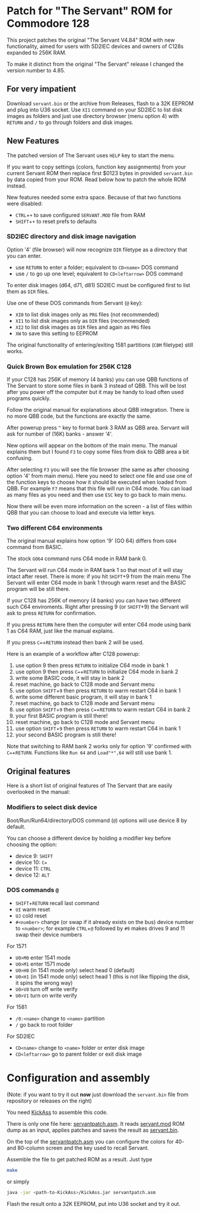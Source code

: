 # Patch for "The Servant" ROM for Commodore 128

This project patches the original "The Servant V4.84" ROM with new functionality, aimed for users with SD2IEC devices and owners of C128s expanded to 256K RAM.

To make it distinct from the original "The Servant" release I changed the version number to 4.85.

## For very impatient

Download `servant.bin` or the archive from Releases, flash to a 32K EEPROM and plug into U36 socket.
Use `XI1` command on your SD2IEC to list disk images as folders and just use directory browser (menu option 4) with `RETURN` and `/` to go through folders and disk images.

## New Features

The patched version of The Servant uses `HELP` key to start the menu.

If you want to copy settings (colors, function key assignments) from your current Servant ROM then replace first $0123 bytes in provided `servant.bin` by data copied from your ROM.
Read below how to patch the whole ROM instead.

New features needed some extra space. Because of that two functions were disabled:

- `CTRL`+`+` to save configured `SERVANT.MOD` file from RAM
- `SHIFT`+`+` to reset prefs to defaults

### SD2IEC directory and disk image navigation

Option '4' (file browser) will now recognize `DIR` filetype as a directory that you can enter.

- use `RETURN` to enter a folder; equivalent to `CD<name>` DOS command
- use `/` to go up one level; equivalent to `CD<leftarrow>` DOS command

To enter disk images (d64, d71, d81) SD2IEC must be configured first to list them as `DIR` files.

Use one of these DOS commands from Servant (`@` key):

- `XI0` to list disk images only as `PRG` files (not recommended)
- `XI1` to list disk images only as `DIR` files (recommended)
- `XI2` to list disk images as `DIR` files and again as `PRG` files
- `XW` to save this setting to EEPROM

The original functionality of entering/exiting 1581 partitions (`CBM` filetype) still works.

### Quick Brown Box emulation for 256K C128

If your C128 has 256K of memory (4 banks) you can use QBB functions of The Servant to store some files in bank 3 instead of QBB.
This will be lost after you power off the computer but it may be handy to load often used programs quickly.

Follow the original manual for explanations about QBB integration. There is no more QBB code, but the functions are exactly the same.

After powerup press `^` key to format bank 3 RAM as QBB area. Servant will ask for number of (16K) banks - answer '4'.

New options will appear on the bottom of the main menu. The manual explains them but I found `F3` to copy some files from disk to QBB area a bit confusing.

After selecting `F3` you will see the file browser (the same as after choosing option '4' from main menu).
Here you need to select one file and use one of the function keys to choose how it should be executed when loaded from QBB.
For example `F7` means that this file will run in C64 mode. You can load as many files as you need and then use `ESC` key to go back to main menu.

Now there will be even more information on the screen - a list of files within QBB that you can choose to load and execute via letter keys.

### Two different C64 environments

The original manual explains how option '9' (GO 64) differs from `GO64` command from BASIC.

The stock `GO64` command runs C64 mode in RAM bank 0.

The Servant will run C64 mode in RAM bank 1 so that most of it will stay intact after reset.
There is more: if you hit `SHIFT`+9 from the main menu The Servant will enter C64 mode in bank 1 through warm reset and the BASIC program will be still there.

If your C128 has 256K of memory (4 banks) you can have two different such C64 enviroments.
Right after pressing 9 (or `SHIFT`+9) the Servant will ask to press `RETURN` for confirmation.

If you press `RETURN` here then the computer will enter C64 mode using bank 1 as C64 RAM, just like the manual explains.

If you press `C=`+`RETURN` instead then bank 2 will be used.

Here is an example of a workflow after C128 powerup:

1. use option 9 then press `RETURN` to initialize C64 mode in bank 1
2. use option 9 then press `C=`+`RETURN` to initialize C64 mode in bank 2
3. write some BASIC code, it will stay in bank 2
4. reset machine, go back to C128 mode and Servant menu
5. use option `SHIFT`+`9` then press `RETURN` to warm restart C64 in bank 1
6. write some different basic program, it will stay in bank 1
7. reset machine, go back to C128 mode and Servant menu
8. use option `SHIFT`+`9` then press `C=`+`RETURN` to warm restart C64 in bank 2
9. your first BASIC program is still there!
10. reset machine, go back to C128 mode and Servant menu
11. use option `SHIFT`+`9` then press `RETURN` to warm restart C64 in bank 1
12. your second BASIC program is still there!

Note that switching to RAM bank 2 works only for option '9' confirmed with `C=`+`RETURN`. Functions like `Run 64` and `Load"*",64` will still use bank 1.

## Original features

Here is a short list of original features of The Servant that are easily overlooked in the manual:

### Modifiers to select disk device

Boot/Run/Run64/directory/DOS command (`@`) options will use device 8 by default.

You can choose a different device by holding a modifier key before choosing the option:

- device 9: `SHIFT`
- device 10: `C=`
- device 11: `CTRL`
- device 12: `ALT`

### DOS commands `@`

- `SHIFT`+`RETURN` recall last command
- `UI` warm reset
- `UJ` cold reset
- `#<number>` change (or swap if it already exists on the bus) device number to `<number>`; for example `CTRL`+`@` followed by `#9` makes drives 9 and 11 swap their device numbers

For 1571

- `U0>M0` enter 1541 mode
- `U0>M1` enter 1571 mode
- `U0>H0` (in 1541 mode only) select head 0 (default)
- `U0>H1` (in 1541 mode only) select head 1 (this is not like flipping the disk, it spins the wrong way)
- `U0>V0` turn off write verify
- `U0>V1` turn on write verify

For 1581

- `/0:<name>` change to `<name>` partition
- `/` go back to root folder

For SD2IEC

- `CD<name>` change to `<name>` folder or enter disk image
- `CD<leftarrow>` go to parent folder or exit disk image

# Configuration and assembly

(Note: if you want to try it out **now** just download the `servant.bin` file from repository or releases on the right)

You need [KickAss](http://www.theweb.dk/KickAssembler/Main.html#frontpage) to assemble this code.

There is only one file here: [servantpatch.asm](servantpatch.asm). It reads [servant.mod](servant.mod) ROM dump as an input, applies patches and saves the result as [servant.bin](servant.bin).

On the top of the [servantpatch.asm](servantpatch.asm) you can configure the colors for 40- and 80-column screen and the key used to recall Servant.

Assemble the file to get patched ROM as a result. Just type

```sh
make
```

or simply

```sh
java -jar <path-to-KickAss>/KickAss.jar servantpatch.asm
```

Flash the result onto a 32K EEPROM, put into U36 socket and try it out.
